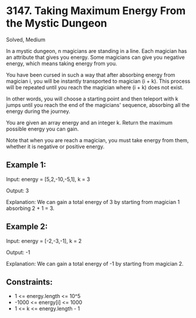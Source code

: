 # 3147. Taking Maximum Energy From the Mystic Dungeon
Solved, Medium

In a mystic dungeon, n magicians are standing in a line. Each magician has an attribute that gives you energy. Some magicians can give you negative energy, which means taking energy from you.  

You have been cursed in such a way that after absorbing energy from magician i, you will be instantly transported to magician (i + k). This process will be repeated until you reach the magician where 
(i + k) does not exist.  

In other words, you will choose a starting point and then teleport with k jumps until you reach the end of the magicians' sequence, absorbing all the energy during the journey.  

You are given an array energy and an integer k. Return the maximum possible energy you can gain.  

Note that when you are reach a magician, you must take energy from them, whether it is negative or positive energy.  

 

Example 1:
---
Input: energy = [5,2,-10,-5,1], k = 3  

Output: 3  

Explanation: We can gain a total energy of 3 by starting from magician 1 absorbing 2 + 1 = 3.  
  
Example 2:
---
Input: energy = [-2,-3,-1], k = 2  

Output: -1  

Explanation: We can gain a total energy of -1 by starting from magician 2.  

 

Constraints:
---
- 1 <= energy.length <= 10^5
- -1000 <= energy[i] <= 1000
- 1 <= k <= energy.length - 1
 

​​​​​​
 
